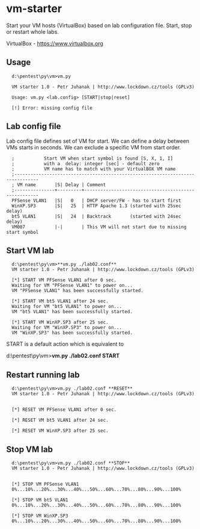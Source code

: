 vm-starter
==========

Start your VM hosts (VirtualBox) based on lab configuration file. Start, stop or restart whole labs.

VirtualBox - https://www.virtualbox.org


Usage
-----

      d:\pentest\py\vm>vm.py
            
      VM starter 1.0 - Petr Juhanak | http://www.lockdown.cz/tools (GPLv3)
      
      Usage: vm.py <lab.config> [START|stop|reset]
      
      [!] Error: missing config file
   

Lab config file
---------------
Lab config file defines set of VM for start. We can define a delay between VMs starts in seconds.
We can exclude a specific VM from start order.

      ;           Start VM when start symbol is found [S, X, 1, I]
      ;           with a  delay: integer [sec] - default zero
      ;           VM name has to match with your VirtualBOX VM name
      ;-------------------------------------------------------------------------------
      ; VM name       |S| Delay | Comment
      ;---------------+---------+-----------------------------------------------------
      PFSense VLAN1   |S|   0   | DHCP server/FW - has to start first
      WinXP.SP3       |S|   25  | HTTP Apache 1.3 (started with 25sec delay)
      bt5 VLAN1       |S|   24  | Backtrack       (started with 24sec delay)
      VM007           |-|       | This VM will not start due to missing start symbol


Start VM lab
------------

      d:\pentest\py\vm>**vm.py ./lab02.conf**
      VM starter 1.0 - Petr Juhanak | http://www.lockdown.cz/tools (GPLv3)
      
      [*] START VM PFSense VLAN1 after 0 sec.
      Waiting for VM "PFSense VLAN1" to power on...
      VM "PFSense VLAN1" has been successfully started.
      
      [*] START VM bt5 VLAN1 after 24 sec.
      Waiting for VM "bt5 VLAN1" to power on...
      VM "bt5 VLAN1" has been successfully started.
      
      [*] START VM WinXP.SP3 after 25 sec.
      Waiting for VM "WinXP.SP3" to power on...
      VM "WinXP.SP3" has been successfully started.

START is a default action which is equivalent to

d:\pentest\py\vm>**vm.py ./lab02.conf START**

Restart running lab
-------------------
      d:\pentest\py\vm>vm.py ./lab02.conf **RESET**
      VM starter 1.0 - Petr Juhanak | http://www.lockdown.cz/tools (GPLv3)
      
      
      [*] RESET VM PFSense VLAN1 after 0 sec.
      
      [*] RESET VM bt5 VLAN1 after 24 sec.
      
      [*] RESET VM WinXP.SP3 after 25 sec.



Stop VM lab
-----------
      d:\pentest\py\vm>vm.py ./lab02.conf **STOP**
      VM starter 1.0 - Petr Juhanak | http://www.lockdown.cz/tools (GPLv3)
      
      
      [*] STOP VM PFSense VLAN1
      0%...10%...20%...30%...40%...50%...60%...70%...80%...90%...100%
      
      [*] STOP VM bt5 VLAN1
      0%...10%...20%...30%...40%...50%...60%...70%...80%...90%...100%
      
      [*] STOP VM WinXP.SP3
      0%...10%...20%...30%...40%...50%...60%...70%...80%...90%...100%
